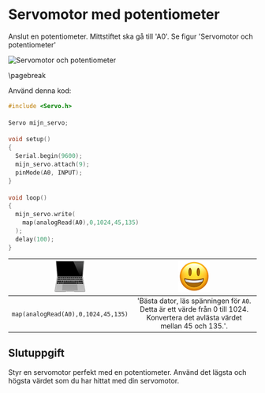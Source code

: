 # Servomotor med potentiometer

Anslut en potentiometer. Mittstiftet ska gå till 'A0'. Se figur 'Servomotor och potentiometer'

![Servomotor och potentiometer](3_servo_motor_with_potmeter.png)

\pagebreak

Använd denna kod:

```c++
#include <Servo.h>

Servo mijn_servo;

void setup() 
{
  Serial.begin(9600);
  mijn_servo.attach(9);
  pinMode(A0, INPUT);
}

void loop()
{
  mijn_servo.write(
    map(analogRead(A0),0,1024,45,135)
  );
  delay(100);
}
```

![Dator](EmojiComputer.png) | ![Smiley](EmojiSmiley.png)
:--------------------------------:|:----------------------------------------: 
`map(analogRead(A0),0,1024,45,135)` |'Bästa dator, läs spänningen för `A0`. Detta är ett värde från 0 till 1024. Konvertera det avlästa värdet mellan 45 och 135.'.


## Slutuppgift

Styr en servomotor perfekt med en potentiometer.
Använd det lägsta och högsta värdet som du har hittat med din servomotor.
